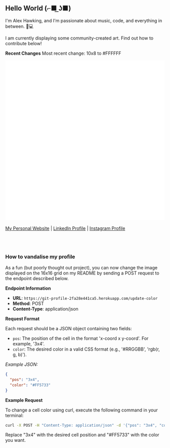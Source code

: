 ## Hello World (⌐■ ͟ʖ■) 

I'm Alex Hawking, and I'm passionate about music, code, and everything in between. 🎵💻

I am currently displaying some community-created art. Find out how to contribute below!

**Recent Changes**
Most recent change: 10x8 to #FFFFFF

![](./table.svg)

[My Personal Website](https:/alexhawking.dev)  |  [LinkedIn Profile](https://www.linkedin.com/in/alex-hawking-3541b223a/)  |  [Instagram Profile](https://www.instagram.com/ah33803/)

<br /><br />

### How to vandalise my profile

As a fun (but poorly thought out project), you can now change the image displayed on the 16x16 grid on my README by sending a POST request to the endpoint described below.


**Endpoint Information**

- **URL**: `https://git-profile-2fa28e441ca5.herokuapp.com/update-color`
- **Method**: POST
- **Content-Type**: application/json

**Request Format**

Each request should be a JSON object containing two fields:
- `pos`: The position of the cell in the format 'x-coord x y-coord'. For example, '3x4'.
- `color`: The desired color in a valid CSS format (e.g., '#RRGGBB', 'rgb(r, g, b)').

*Example JSON:*
```json
{
  "pos": "3x4",
  "color": "#FF5733"
}
```
**Example Request**

To change a cell color using curl, execute the following command in your terminal:

```bash
curl -X POST -H "Content-Type: application/json" -d '{"pos": "3x4", "color": "#FF5733"}' https://git-profile-2fa28e441ca5.herokuapp.com/update-color
```
Replace "3x4" with the desired cell position and "#FF5733" with the color you want.